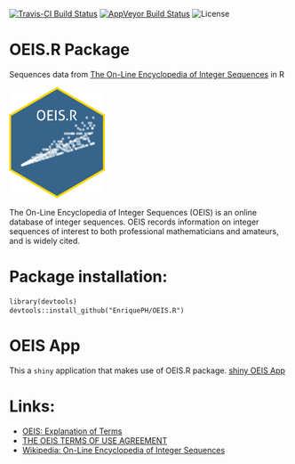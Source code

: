 [![Travis-CI Build Status](https://travis-ci.org/EnriquePH/OEIS.R.svg?branch=master)](https://travis-ci.org/EnriquePH/OEIS.R) [![AppVeyor Build Status](https://ci.appveyor.com/api/projects/status/github/EnriquePH/OEIS.R?branch=master&svg=true)](https://ci.appveyor.com/project/EnriquePH/OEIS.R)
![License](https://img.shields.io/:license-mit-blue.svg)


# OEIS.R Package

Sequences data from [The On-Line Encyclopedia of Integer Sequences](https://oeis.org/) in R

<img src="https://raw.githubusercontent.com/EnriquePH/OEIS.R/master/sticker/OEIS.R-sticker.png" rel="OEIS.R-sticker" width="172" height="200">

The On-Line Encyclopedia of Integer Sequences (OEIS) is an online database of
integer sequences. OEIS records information on integer sequences of interest to
both professional mathematicians and amateurs, and is widely cited.

# Package installation:

```
library(devtools)
devtools::install_github("EnriquePH/OEIS.R")
```
# OEIS App
This a `shiny` application that makes use of OEIS.R package. 
[shiny OEIS App](https://kikesoft.shinyapps.io/OEIS/)

# Links:
* [OEIS: Explanation of Terms](https://oeis.org/eishelp2.html)
* [THE OEIS TERMS OF USE AGREEMENT](https://oeis.org/OEISTermsOfUse.pdf)
* [Wikipedia: On-Line Encyclopedia of Integer Sequences](https://en.wikipedia.org/wiki/On-Line_Encyclopedia_of_Integer_Sequences)
